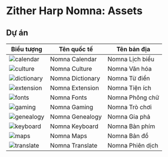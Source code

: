 # Zither Harp Nomna: Assets

## Dự án
|Biểu tượng|Tên quốc tế|Tên bản địa|
|-|-|-
|![calendar](/assets/icons/red.png)|Nomna Calendar|Nomna Lịch biểu
|![culture](/assets/icons/black.png)|Nomna Culture|Nomna Văn hóa
|![dictionary](/assets/icons/brown.png)|Nomna Dictionary|Nomna Từ điển
|![extension](/assets/icons/indigo.png)|Nomna Extension|Nomna Tiện ích
|![fonts](/assets/icons/gold.png)|Nomna Fonts|Nomna Phông chữ
|![gaming](/assets/icons/grey.png)|Nomna Gaming|Nomna Trò chơi
|![genealogy](/assets/icons/burgundy.png)|Nomna Genealogy|Nomna Gia phả
|![keyboard](/assets/icons/green.png)|Nomna Keyboard|Nomna Bàn phím
|![maps](/assets/icons/pink.png)|Nomna Maps|Nomna Bản đồ
|![translate](/assets/icons/aqua.png)|Nomna Translate|Nomna Phiên dịch
